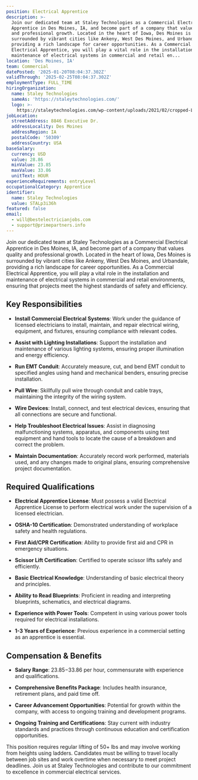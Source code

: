 ```yaml
---
position: Electrical Apprentice
description: >-
  Join our dedicated team at Staley Technologies as a Commercial Electrical
  Apprentice in Des Moines, IA, and become part of a company that values quality
  and professional growth. Located in the heart of Iowa, Des Moines is
  surrounded by vibrant cities like Ankeny, West Des Moines, and Urbandale,
  providing a rich landscape for career opportunities. As a Commercial
  Electrical Apprentice, you will play a vital role in the installation and
  maintenance of electrical systems in commercial and retail en...
location: 'Des Moines, IA'
team: Commercial
datePosted: '2025-01-20T08:04:37.302Z'
validThrough: '2025-02-25T08:04:37.302Z'
employmentType: FULL_TIME
hiringOrganization:
  name: Staley Technologies
  sameAs: 'https://staleytechnologies.com/'
  logo: >-
    https://staleytechnologies.com/wp-content/uploads/2021/02/cropped-Logo_StaleyTechnologies.png
jobLocation:
  streetAddress: 8846 Executive Dr.
  addressLocality: Des Moines
  addressRegion: IA
  postalCode: '50309'
  addressCountry: USA
baseSalary:
  currency: USD
  value: 28.86
  minValue: 23.85
  maxValue: 33.86
  unitText: HOUR
experienceRequirements: entryLevel
occupationalCategory: Apprentice
identifier:
  name: Staley Technologies
  value: STALp3i36h
featured: false
email:
  - will@bestelectricianjobs.com
  - support@primepartners.info
---
```




Join our dedicated team at Staley Technologies as a Commercial Electrical Apprentice in Des Moines, IA, and become part of a company that values quality and professional growth. Located in the heart of Iowa, Des Moines is surrounded by vibrant cities like Ankeny, West Des Moines, and Urbandale, providing a rich landscape for career opportunities. As a Commercial Electrical Apprentice, you will play a vital role in the installation and maintenance of electrical systems in commercial and retail environments, ensuring that projects meet the highest standards of safety and efficiency.

## Key Responsibilities

- **Install Commercial Electrical Systems**: Work under the guidance of licensed electricians to install, maintain, and repair electrical wiring, equipment, and fixtures, ensuring compliance with relevant codes.
  
- **Assist with Lighting Installations**: Support the installation and maintenance of various lighting systems, ensuring proper illumination and energy efficiency.

- **Run EMT Conduit**: Accurately measure, cut, and bend EMT conduit to specified angles using hand and mechanical benders, ensuring precise installation.

- **Pull Wire**: Skillfully pull wire through conduit and cable trays, maintaining the integrity of the wiring system.

- **Wire Devices**: Install, connect, and test electrical devices, ensuring that all connections are secure and functional.

- **Help Troubleshoot Electrical Issues**: Assist in diagnosing malfunctioning systems, apparatus, and components using test equipment and hand tools to locate the cause of a breakdown and correct the problem.

- **Maintain Documentation**: Accurately record work performed, materials used, and any changes made to original plans, ensuring comprehensive project documentation.

## Required Qualifications

- **Electrical Apprentice License**: Must possess a valid Electrical Apprentice License to perform electrical work under the supervision of a licensed electrician.

- **OSHA-10 Certification**: Demonstrated understanding of workplace safety and health regulations.

- **First Aid/CPR Certification**: Ability to provide first aid and CPR in emergency situations.

- **Scissor Lift Certification**: Certified to operate scissor lifts safely and efficiently.

- **Basic Electrical Knowledge**: Understanding of basic electrical theory and principles.

- **Ability to Read Blueprints**: Proficient in reading and interpreting blueprints, schematics, and electrical diagrams.

- **Experience with Power Tools**: Competent in using various power tools required for electrical installations.

- **1-3 Years of Experience**: Previous experience in a commercial setting as an apprentice is essential.

## Compensation & Benefits

- **Salary Range**: $23.85-$33.86 per hour, commensurate with experience and qualifications.

- **Comprehensive Benefits Package**: Includes health insurance, retirement plans, and paid time off.

- **Career Advancement Opportunities**: Potential for growth within the company, with access to ongoing training and development programs.

- **Ongoing Training and Certifications**: Stay current with industry standards and practices through continuous education and certification opportunities.

This position requires regular lifting of 50+ lbs and may involve working from heights using ladders. Candidates must be willing to travel locally between job sites and work overtime when necessary to meet project deadlines. Join us at Staley Technologies and contribute to our commitment to excellence in commercial electrical services.
